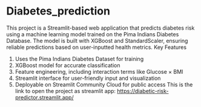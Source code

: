# Diabetes_prediction
This project is a Streamlit-based web application that predicts diabetes risk using a machine learning model trained on the Pima Indians Diabetes Database. The model is built with XGBoost and StandardScaler, ensuring reliable predictions based on user-inputted health metrics.
Key Features
1. Uses the Pima Indians Diabetes Dataset for training
2. XGBoost model for accurate classification
3. Feature engineering, including interaction terms like Glucose × BMI
4. Streamlit interface for user-friendly input and visualization
5. Deployable on Streamlit Community Cloud for public access
This is the link to open the project as streamlit app: https://diabetic-risk-predictor.streamlit.app/
